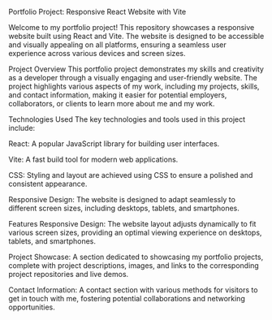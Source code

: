 
Portfolio Project: 
Responsive React Website with Vite

Welcome to my portfolio project! This repository showcases a responsive website built using React and Vite. The website is designed to be accessible and visually appealing on all platforms, ensuring a seamless user experience across various devices and screen sizes.

Project Overview
This portfolio project demonstrates my skills and creativity as a developer through a visually engaging and user-friendly website. The project highlights various aspects of my work, including my projects, skills, and contact information, making it easier for potential employers, collaborators, or clients to learn more about me and my work.

Technologies Used
The key technologies and tools used in this project include:

React: A popular JavaScript library for building user interfaces.

Vite: A fast build tool for modern web applications.

CSS: Styling and layout are achieved using CSS to ensure a polished and consistent appearance.

Responsive Design: The website is designed to adapt seamlessly to different screen sizes, including desktops, tablets, and smartphones.

Features
Responsive Design: The website layout adjusts dynamically to fit various screen sizes, providing an optimal viewing experience on desktops, tablets, and smartphones.

Project Showcase: A section dedicated to showcasing my portfolio projects, complete with project descriptions, images, and links to the corresponding project repositories and live demos.

Contact Information: A contact section with various methods for visitors to get in touch with me, fostering potential collaborations and networking opportunities.
